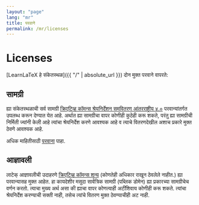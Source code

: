 ```yaml
---
layout: "page"
lang: "mr"
title: परवाने
permalink: /mr/licenses
---
```


# Licenses

[LearnLaTeX हे संकेतस्थळ]({{ "/" | absolute_url }}) दोन मुक्त परवाने वापरते:

## सामग्री

ह्या संकेतस्थळाची सर्व सामग्री [क्रिएटिव्ह कॉमन्स श्रेयनिर्देशन समवितरण आंतरराष्ट्रीय
४.०](https://creativecommons.org/licenses/by-sa/4.0/) 
परवान्यांतर्गत उपलब्ध करून देण्यात येत आहे. अर्थात ह्या सामग्रीचा वापर कोणीही कुठेही करू शकते,
परंतु ह्या सामग्रीची निर्मिती ज्यांनी केली आहे त्यांचा श्रेयनिर्देश करणे आवश्यक आहे व त्याचे
वितरणदेखील अशाच प्रकारे मुक्त ठेवणे आवश्यक आहे.

अधिक माहितीसाठी [परवाना](../LICENSE) पाहा.

## आज्ञावली

लाटेक् आज्ञावलीची उदाहरणे [क्रिएटिव्ह कॉमन्स
शून्य](https://creativecommons.org/share-your-work/public-domain/cc0/) (कोणतेही
अधिकार राखून ठेवलेले नाहीत.) ह्या परवान्यासह मुक्त आहेत. हा कायदेशीर मसुदा सार्वत्रिक सामग्री
(पब्लिक डोमेन) ह्या प्रकारच्या सामग्रीचेच वर्णन करतो. त्याचा मुख्य अर्थ असा की ह्याचा वापर
कोणत्याही अटींशिवाय कोणीही करू शकते. त्यांचा श्रेयनिर्देश करण्याची सक्ती नाही, तसेच त्यांचे
वितरण मुक्त ठेवण्याचीही अट नाही.
